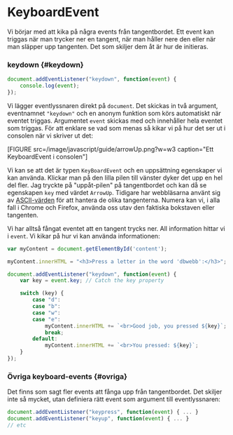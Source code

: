 ---
...
KeyboardEvent
==================================

Vi börjar med att kika på några events från tangentbordet. Ett event kan triggas när man trycker ner en tangent, när man håller nere den eller när man släpper upp tangenten. Det som skiljer dem åt är hur de initieras.



### keydown {#keydown}

```javascript
document.addEventListener("keydown", function(event) {
    console.log(event);
});
```

Vi lägger eventlyssnaren direkt på `document`. Det skickas in två argument, eventnamnet `"keydown"` och en anonym funktion som körs automatiskt när eventet triggas. Argumentet `event` skickas med och innehåller hela eventet som triggas. För att enklare se vad som menas så kikar vi på hur det ser ut i consolen när vi skriver ut det:

[FIGURE src=/image/javascript/guide/arrowUp.png?w=w3 caption="Ett KeyboardEvent i consolen"]

Vi kan se att det är typen `KeyBoardEvent` och en uppsättning egenskaper vi kan använda. Klickar man på den lilla pilen till vänster dyker det upp en hel del fler. Jag tryckte på "uppåt-pilen" på tangentbordet och kan då se egenskapen `key` med värdet `ArrowUp`. Tidigare har webbläsarna använt sig av [ASCII-värden](http://www.asciitable.com/) för att hantera de olika tangenterna. Numera kan vi, i alla fall i Chrome och Firefox, använda oss utav den faktiska bokstaven eller tangenten.

Vi har alltså fångat eventet att en tangent trycks ner. All information hittar vi i `event`. Vi kikar på hur vi kan använda informationen:

```javascript
var myContent = document.getElementById('content');

myContent.innerHTML = "<h3>Press a letter in the word 'dbwebb':</h3>";

document.addEventListener("keydown", function(event) {
    var key = event.key; // Catch the key property

    switch (key) {
        case "d":
        case "b":
        case "w":
        case "e":
            myContent.innerHTML += `<br>Good job, you pressed ${key}`;
            break;
        default:
            myContent.innerHTML += `<br>You pressed: ${key}`;
    }
});
```



### Övriga keyboard-events {#ovriga}

Det finns som sagt fler events att fånga upp från tangentbordet. Det skiljer inte så mycket, utan definiera rätt event som argument till eventlyssnaren:

```javascript
document.addEventListener("keypress", function(event) { ... }
document.addEventListener("keyup", function(event) { ... }
// etc
```
